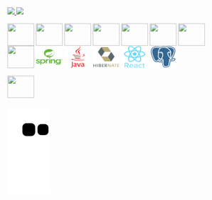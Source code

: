 <div align="">
  <a href="https://github.com/lauroteles">
    <img height="145em" src="https://github-readme-stats.vercel.app/api?username=lauroteles&count_private=true&include_all_commits=true&show_icons=true&theme=dracula&hide_border=false&show_owner=true"/>
    <img height="145em" src="https://github-readme-stats.vercel.app/api/top-langs/?username=lauroteles&theme=dracula&hide_border=false&&layout=compact"/>
  </a>
</div>

<div style="display: inline_block"><br>
  <img align="center" height="50" width="60" src="https://cdn.jsdelivr.net/gh/devicons/devicon/icons/python/python-original.svg" />
  
  <img align="center" height="50" width="60" src="https://cdn.jsdelivr.net/gh/devicons/devicon/icons/pandas/pandas-original.svg" />
  
  <img align="center" height="50" width="60" src="https://cdn.jsdelivr.net/gh/devicons/devicon/icons/streamlit/streamlit-original-wordmark.svg" />
  <img align="center" height="50" width="60" src="https://cdn.jsdelivr.net/gh/devicons/devicon/icons/numpy/numpy-original.svg" />
  <img align="center" height="50" width="60" src="https://cdn.jsdelivr.net/gh/devicons/devicon/icons/jupyter/jupyter-original.svg" />
  
          
  <img align="center" height="50" width="60" src="https://cdn.jsdelivr.net/gh/devicons/devicon/icons/mysql/mysql-original-wordmark.svg" />
 
  <img align="center" height="50" width="60" src="https://cdn.jsdelivr.net/gh/devicons/devicon/icons/amazonwebservices/amazonwebservices-line-wordmark.svg" />
  
  
  <img align="center" height="50" width="60" src="https://cdn.jsdelivr.net/gh/devicons/devicon/icons/git/git-original.svg" />
  <img align="center" height="50" width="60" src="https://github.com/devicons/devicon/blob/master/icons/spring/spring-original-wordmark.svg" />
  <img align="center" height="50" width="60" src="https://github.com/devicons/devicon/blob/master/icons/java/java-plain-wordmark.svg" />
  <img align="center" height="50" width="60" src="https://github.com/devicons/devicon/blob/master/icons/hibernate/hibernate-original-wordmark.svg" />
  <img align="center" height="50" width="60" src="https://github.com/devicons/devicon/blob/master/icons/react/react-original-wordmark.svg" />
    <img align="center" height="50" width="60" src="https://github.com/devicons/devicon/blob/master/icons/postgresql/postgresql-plain.svg" />
  
  

<div style="display: inline_block"><br>

  
  <a href="https://www.linkedin.com/in/lauro-teles-0a66aba5">
    <img align="center" height="50" width="60" src="https://cdn.jsdelivr.net/gh/devicons/devicon/icons/linkedin/linkedin-original.svg" />
  </a>

###

![Snake animation](https://github.com/lauroteles/lauroteles/blob/output/github-contribution-grid-snake.svg)
